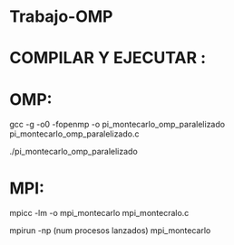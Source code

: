 # Trabajo-OMP


# COMPILAR Y EJECUTAR :

# OMP:

gcc -g -o0 -fopenmp -o pi_montecarlo_omp_paralelizado  pi_montecarlo_omp_paralelizado.c 

./pi_montecarlo_omp_paralelizado

# MPI:

mpicc -lm -o mpi_montecarlo mpi_montecralo.c 

mpirun -np (num procesos lanzados) mpi_montecarlo